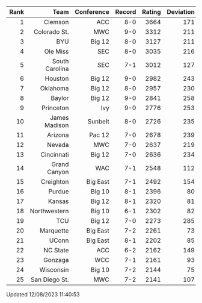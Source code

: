 | Rank  | Team                 | Conference           | Record   | Rating | Deviation |
| ---:  | ---:                 | ---:                 | ---:     | ---:   | ---:      |
| 1     | Clemson              | ACC                  | 8-0      | 3664   | 171       |
| 2     | Colorado St.         | MWC                  | 9-0      | 3312   | 211       |
| 3     | BYU                  | Big 12               | 8-0      | 3127   | 211       |
| 4     | Ole Miss             | SEC                  | 8-0      | 3035   | 216       |
| 5     | South Carolina       | SEC                  | 7-1      | 3012   | 127       |
| 6     | Houston              | Big 12               | 9-0      | 2982   | 243       |
| 7     | Oklahoma             | Big 12               | 8-0      | 2957   | 230       |
| 8     | Baylor               | Big 12               | 9-0      | 2841   | 258       |
| 9     | Princeton            | Ivy                  | 9-0      | 2776   | 253       |
| 10    | James Madison        | Sunbelt              | 8-0      | 2726   | 235       |
| 11    | Arizona              | Pac 12               | 7-0      | 2678   | 239       |
| 12    | Nevada               | MWC                  | 7-0      | 2637   | 219       |
| 13    | Cincinnati           | Big 12               | 7-0      | 2636   | 234       |
| 14    | Grand Canyon         | WAC                  | 7-1      | 2548   | 112       |
| 15    | Creighton            | Big East             | 7-1      | 2492   | 154       |
| 16    | Purdue               | Big 10               | 8-1      | 2396   | 80        |
| 17    | Kansas               | Big 12               | 8-1      | 2320   | 81        |
| 18    | Northwestern         | Big 10               | 6-1      | 2302   | 82        |
| 19    | TCU                  | Big 12               | 7-0      | 2273   | 285       |
| 20    | Marquette            | Big East             | 7-2      | 2261   | 73        |
| 21    | UConn                | Big East             | 8-1      | 2202   | 85        |
| 22    | NC State             | ACC                  | 6-2      | 2162   | 149       |
| 23    | Gonzaga              | WCC                  | 7-1      | 2161   | 93        |
| 24    | Wisconsin            | Big 10               | 7-2      | 2144   | 75        |
| 25    | San Diego St.        | MWC                  | 7-2      | 2141   | 107       |

Updated 12/08/2023 11:40:53
